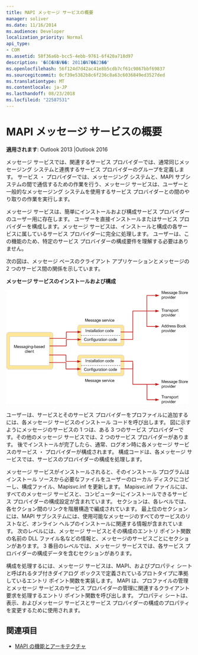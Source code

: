 ```yaml
---
title: MAPI メッセージ サービスの概要
manager: soliver
ms.date: 11/16/2014
ms.audience: Developer
localization_priority: Normal
api_type:
- COM
ms.assetid: 58f36a6b-bcc5-4ebb-9761-6f420a718d97
description: '�ŏI�X�V��: 2011�N7��23��'
ms.openlocfilehash: 56f124d7d42ac41e8b5cdb7cf61c9867bbf69837
ms.sourcegitcommit: 0cf39e5382b8c6f236c8a63c6036849ed3527ded
ms.translationtype: MT
ms.contentlocale: ja-JP
ms.lasthandoff: 08/23/2018
ms.locfileid: "22587531"
---
```

# <a name="mapi-message-service-overview"></a>MAPI メッセージ サービスの概要
  
**適用されます**: Outlook 2013 |Outlook 2016 
  
メッセージ サービスでは、関連するサービス プロバイダーでは、通常同じメッセージング システムと連携するサービス プロバイダーのグループを定義します。 サービス ・ プロバイダーでは、メッセージング システムと、MAPI サブシステムの間で通信するための作業を行う、メッセージ サービスは、ユーザーと一般的なメッセージング システムを使用するサービス プロバイダーとの間のやり取りの作業を実行します。  
  
メッセージ サービスは、簡単にインストールおよび構成サービス プロバイダーのユーザー用に存在します。 ユーザーを直接インストールまたはサービス プロバイダーを構成します。メッセージ サービスは、インストールと構成の各サービスに属しているサービス プロバイダーに完全に処理します。 ユーザーは、この機能のため、特定のサービス プロバイダーの構成要件を理解する必要はありません。 
  
次の図は、メッセージ ベースのクライアント アプリケーションとメッセージの 2 つのサービス間の関係を示しています。
  
**メッセージ サービスのインストールおよび構成**
  
![メッセージ サービスのインストールと構成](media/amapi_44.gif "メッセージ サービスのインストールと構成")
  
ユーザーは、サービスとそのサービス プロバイダーをプロファイルに追加するには、各メッセージ サービスのインストール コードを呼び出します。 図に示すようにメッセージのサービスの 1 つは、ある 3 つのサービス プロバイダーです。その他のメッセージ サービスでは、2 つのサービス プロバイダーがあります。 後でインストールが完了したら、通常、ログオン時に各メッセージ サービスのサービス ・ プロバイダーが構成されます。 構成コードは、各メッセージ サービスでは、サービスのプロバイダーの構成を処理します。
  
メッセージ サービスがインストールされると、そのインストール プログラムはインストール ソースから必要なファイルをユーザーのローカル ディスクにコピーし、構成ファイル、Mapisvc.inf を更新します。 Mapisvc.inf ファイルには、すべてのメッセージ サービスと、コンピューターにインストールできるサービス プロバイダーの構成設定が含まれています。 セクションは、各レベルでは、各セクション間のリンクを階層構造で編成されています。 最上位のセクションには、MAPI サブシステムには、使用可能なメッセージのすべてのサービスのリストなど、オンライン ヘルプのインストールに関連する情報が含まれています。 次のレベルには、メッセージ サービスとその構成のエントリ ポイント関数の名前の DLL ファイル名などの情報と、メッセージのサービスごとにセクションがあります。 3 番目のレベルでは、メッセージ サービスでは、各サービス プロバイダーの構成データを含むセクションがあります。 
  
構成を処理するには、メッセージ サービスは、MAPI、およびプロパティ シートと呼ばれるタブ付きダイアログ ボックスで定義されているプロトタイプに準拠しているエントリ ポイント関数を実装します。 MAPI は、プロファイルの管理とメッセージ サービスのサービス プロバイダーの管理に関連するクライアント要求を処理するエントリ ポイント関数を呼び出します。 プロパティ シートは、表示、およびメッセージ サービスとサービス プロバイダーの構成のプロパティを変更するために使用されます。 
  
## <a name="see-also"></a>関連項目

- [MAPI の機能とアーキテクチャ](mapi-features-and-architecture.md)

